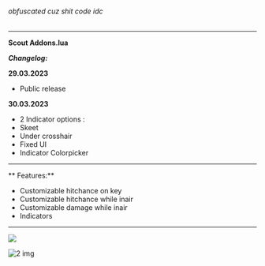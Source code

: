 ###### obfuscated cuz shit code idc

------------



**Scout Addons.lua**

***Changelog:***

**29.03.2023**

- Public release

**30.03.2023**
- 2 Indicator options :
 -  Skeet
 -  Under crosshair
- Fixed UI
- Indicator Colorpicker

------------
**
Features:**
 - Customizable hitchance on key
 - Customizable hitchance while inair
 - Customizable damage while inair
 - Indicators
 
 

------------



[![](https://i.imgur.com/OrQJEOZ.png)](http://https://i.imgur.com/OrQJEOZ.png)

![2 img](https://i.imgur.com/m4iFAs9.png)

